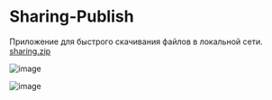 # Sharing-Publish
Приложение для быстрого скачивания файлов в локальной сети.
[sharing.zip](https://github.com/Camyil-89/Sharing-Publish/files/11462871/sharing.zip)

![image](https://user-images.githubusercontent.com/76705837/233455843-7d40463b-dfd7-47cd-8269-ae1657a66135.png)

![image](https://user-images.githubusercontent.com/76705837/233455893-40c6fa67-69f2-4645-8b95-396ce2d3be31.png)
